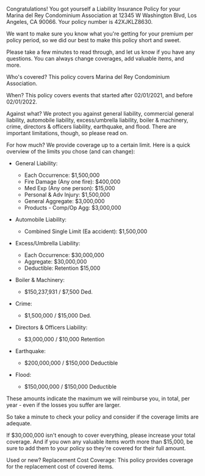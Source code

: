 Congratulations! You got yourself a Liability Insurance Policy for your Marina del Rey Condominium Association at 12345 W Washington Blvd, Los Angeles, CA 90066. Your policy number is 42XJKLZ8630.

We want to make sure you know what you're getting for your premium per policy period, so we did our best to make this policy short and sweet.

Please take a few minutes to read through, and let us know if you have any questions. You can always change coverages, add valuable items, and more.

Who's covered?
This policy covers Marina del Rey Condominium Association.

When?
This policy covers events that started after 02/01/2021, and before 02/01/2022.

Against what?
We protect you against general liability, commercial general liability, automobile liability, excess/umbrella liability, boiler & machinery, crime, directors & officers liability, earthquake, and flood. There are important limitations, though, so please read on.

For how much?
We provide coverage up to a certain limit. Here is a quick overview of the limits you chose (and can change):

- General Liability:
  - Each Occurrence: $1,500,000
  - Fire Damage (Any one fire): $400,000
  - Med Exp (Any one person): $15,000
  - Personal & Adv Injury: $1,500,000
  - General Aggregate: $3,000,000
  - Products - Comp/Op Agg: $3,000,000

- Automobile Liability:
  - Combined Single Limit (Ea accident): $1,500,000

- Excess/Umbrella Liability:
  - Each Occurrence: $30,000,000
  - Aggregate: $30,000,000
  - Deductible: Retention $15,000

- Boiler & Machinery:
  - $150,237,931 / $7,500 Ded.

- Crime:
  - $1,500,000 / $15,000 Ded.

- Directors & Officers Liability:
  - $3,000,000 / $10,000 Retention

- Earthquake:
  - $200,000,000 / $150,000 Deductible

- Flood:
  - $150,000,000 / $150,000 Deductible

These amounts indicate the maximum we will reimburse you, in total, per year - even if the losses you suffer are larger.

So take a minute to check your policy and consider if the coverage limits are adequate.

If $30,000,000 isn't enough to cover everything, please increase your total coverage. And if you own any valuable items worth more than $15,000, be sure to add them to your policy so they're covered for their full amount.

Used or new?
Replacement Cost Coverage: This policy provides coverage for the replacement cost of covered items.